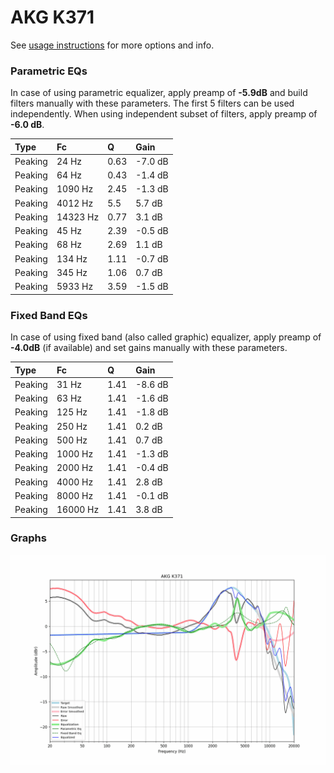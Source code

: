 # AKG K371
See [usage instructions](https://github.com/jaakkopasanen/AutoEq#usage) for more options and info.

### Parametric EQs
In case of using parametric equalizer, apply preamp of **-5.9dB** and build filters manually
with these parameters. The first 5 filters can be used independently.
When using independent subset of filters, apply preamp of **-6.0 dB**.

| Type    | Fc       |    Q | Gain    |
|:--------|:---------|:-----|:--------|
| Peaking | 24 Hz    | 0.63 | -7.0 dB |
| Peaking | 64 Hz    | 0.43 | -1.4 dB |
| Peaking | 1090 Hz  | 2.45 | -1.3 dB |
| Peaking | 4012 Hz  | 5.5  | 5.7 dB  |
| Peaking | 14323 Hz | 0.77 | 3.1 dB  |
| Peaking | 45 Hz    | 2.39 | -0.5 dB |
| Peaking | 68 Hz    | 2.69 | 1.1 dB  |
| Peaking | 134 Hz   | 1.11 | -0.7 dB |
| Peaking | 345 Hz   | 1.06 | 0.7 dB  |
| Peaking | 5933 Hz  | 3.59 | -1.5 dB |

### Fixed Band EQs
In case of using fixed band (also called graphic) equalizer, apply preamp of **-4.0dB**
(if available) and set gains manually with these parameters.

| Type    | Fc       |    Q | Gain    |
|:--------|:---------|:-----|:--------|
| Peaking | 31 Hz    | 1.41 | -8.6 dB |
| Peaking | 63 Hz    | 1.41 | -1.6 dB |
| Peaking | 125 Hz   | 1.41 | -1.8 dB |
| Peaking | 250 Hz   | 1.41 | 0.2 dB  |
| Peaking | 500 Hz   | 1.41 | 0.7 dB  |
| Peaking | 1000 Hz  | 1.41 | -1.3 dB |
| Peaking | 2000 Hz  | 1.41 | -0.4 dB |
| Peaking | 4000 Hz  | 1.41 | 2.8 dB  |
| Peaking | 8000 Hz  | 1.41 | -0.1 dB |
| Peaking | 16000 Hz | 1.41 | 3.8 dB  |

### Graphs
![](./AKG%20K371.png)